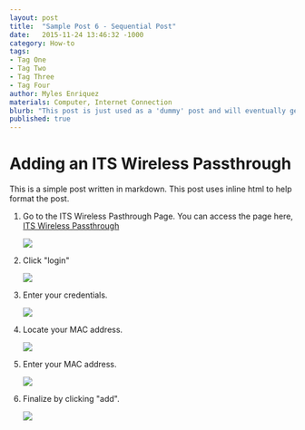 ```yaml
---
layout: post
title:  "Sample Post 6 - Sequential Post"
date:   2015-11-24 13:46:32 -1000
category: How-to
tags:
- Tag One
- Tag Two
- Tag Three
- Tag Four
author: Myles Enriquez
materials: Computer, Internet Connection
blurb: "This post is just used as a 'dummy' post and will eventually get deleted. Lorem ipsum dolor sit amet, consectetur adipiscing elit. Proin mattis libero at tempor luctus. Suspendisse bibendum sem sed metus fermentum, convallis pharetra lorem iaculis."
published: true
---
```

# Adding an ITS Wireless Passthrough

This is a simple post written in markdown. This post uses inline html to help format the post.

1. Go to the ITS Wireless Pasthrough Page. You can access the page here, [ITS Wireless Passthrough](http://www.hawaii.edu/wireless/pt/)

    ![](http://placehold.it/500x300)

2. Click "login"

    ![](http://placehold.it/500x300)

3. Enter your credentials.

    ![](http://placehold.it/500x300)

4. Locate your MAC address.

    ![](http://placehold.it/500x300)

5. Enter your MAC address.

    ![](http://placehold.it/500x300)

6. Finalize by clicking "add".

    ![](http://placehold.it/500x300)
